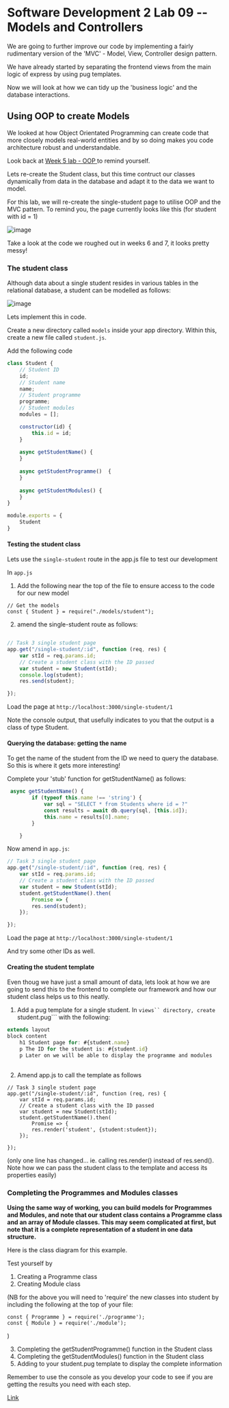 # Software Development 2 Lab 09 -- Models and Controllers

We are going to further improve our code by implementing a fairly rudimentary version of the 'MVC' - Model, View, Controller design pattern.

We have already started by separating the frontend views from the main logic of express by using pug templates.

Now we will look at how we can tidy up the 'business logic' and the database interactions.


## Using OOP to create Models

We looked at how Object Orientated Programming can create code that more closely models real-world entities and by so doing makes you code architecture robust and understandable.

Look back at [Week 5 lab - OOP ](https://roehampton.github.io/module-content/msc-software-development-2/week-05/lab/)to remind yourself.

Lets re-create the Student class, but this time contruct our classes dynamically from data in the database and adapt it to the data we want to model.

For this lab, we will re-create the single-student page to utilise OOP and the MVC pattern.  To remind you, the page currently looks like this (for student with id = 1)

![image](./single-student-output.png)

Take a look at the code we roughed out in weeks 6 and 7, it looks pretty messy!

### The student class

Although data about a single student resides in various tables in the relational database, a student can be modelled as follows:

![image](./student-class.png)

Lets implement this in code.

Create a new directory called ```models``` inside your app directory.
Within this, create a new file called ```student.js```.

Add the following code

```javascript
class Student {
    // Student ID
    id;
    // Student name
    name;
    // Student programme
    programme;
    // Student modules
    modules = [];

    constructor(id) {
        this.id = id;
    }
    
    async getStudentName() {
    }
    
    async getStudentProgramme()  {
    }
    
    async getStudentModules() {
    }
}

module.exports = {
    Student
}
```

#### Testing the student class

Lets use the ```single-student``` route in the app.js file to test our development

In ```app.js``` 

1. Add the following near the top of the file to ensure access to the code for our new model

```
// Get the models
const { Student } = require("./models/student");
```

2. amend the single-student route as follows:

```javascript

// Task 3 single student page
app.get("/single-student/:id", function (req, res) {
    var stId = req.params.id;
    // Create a student class with the ID passed
    var student = new Student(stId);
    console.log(student);
    res.send(student);

});
```

Load the page at ```http://localhost:3000/single-student/1```

Note the console output, that usefully indicates to you that the output is a class of type Student.

#### Querying the database: getting the name

To get the name of the student from the ID we need to query the database. So this is where it gets more interesting!

Complete your 'stub' function for getStudentName() as follows:

```javascript
 async getStudentName() {
        if (typeof this.name !== 'string') {
            var sql = "SELECT * from Students where id = ?"
            const results = await db.query(sql, [this.id]);
            this.name = results[0].name;
        }

    }

```

Now amend in ```app.js```: 

```javascript
// Task 3 single student page
app.get("/single-student/:id", function (req, res) {
    var stId = req.params.id;
    // Create a student class with the ID passed
    var student = new Student(stId);
    student.getStudentName().then( 
        Promise => {
        res.send(student);
    });

});

```

Load the page at ```http://localhost:3000/single-student/1```

And try some other IDs as well.

#### Creating the student template
 
Even thoug we have just a small amount of data, lets look at how we are going to send this to the frontend to complete our framework and how our student class helps us to this neatly.

1. Add a pug template for a single student.  In ```views`` directory, create ```student.pug``` with the following:

```javascript
extends layout
block content
    h1 Student page for: #{student.name}
    p The ID for the student is: #{student.id}
    p Later on we will be able to display the programme and modules
    
```

2. Amend app.js to call the template as follows

```
// Task 3 single student page
app.get("/single-student/:id", function (req, res) {
    var stId = req.params.id;
    // Create a student class with the ID passed
    var student = new Student(stId);
    student.getStudentName().then( 
        Promise => {
        res.render('student', {student:student});
    });

});
```

(only one line has changed... ie. calling res.render() instead of res.send().  Note how we can pass the student class to the template and access its properties easily)


### Completing the Programmes and Modules classes


__Using the same way of working, you can build models for Programmes and Modules, and note that our student class contains a Programme class and an array of Module classes.  This may seem complicated at first, but note that it is a complete representation of a student in one data structure.__


Here is the class diagram for this example.

Test yourself by 

1. Creating a Programme class 
2. Creating Module class

(NB for the above you will need to 'require' the new classes into student by including the following at the top of your file:

```
const { Programme } = require('./programme');
const { Module } = require('./module');
```


)

3. Completing the getStudentProgramme() function in the Student class
4. Completing the getStudentModules() function in the Student class
6. Adding to your student.pug template to display the complete information

Remember to use the console as you develop your code to see if you are getting the results you need with each step.

[Link](./solutions-lab09.md)